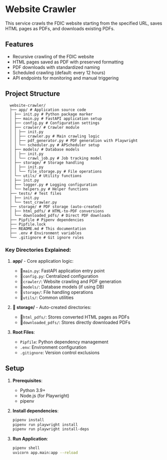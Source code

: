 # Website Crawler

This service crawls the FDIC website starting from the specified URL, saves HTML pages as PDFs, and downloads existing
PDFs.

## Features

- Recursive crawling of the FDIC website
- HTML pages saved as PDF with preserved formatting
- PDF downloads with standardized naming
- Scheduled crawling (default: every 12 hours)
- API endpoints for monitoring and manual triggering

## Project Structure

      website-crawler/
      ├── app/ # Application source code
      │ ├── init.py # Python package marker
      │ ├── main.py # FastAPI application setup
      │ ├── config.py # Configuration settings
      │ ├── crawler/ # Crawler module
      │ │ ├── init.py
      │ │ ├── crawler.py # Main crawling logic
      │ │ ├── pdf_generator.py # PDF generation with Playwright
      │ │ └── scheduler.py # APScheduler setup
      │ ├── models/ # Database models
      │ │ ├── init.py
      │ │ └── crawl_job.py # Job tracking model
      │ ├── storage/ # Storage handling
      │ │ ├── init.py
      │ │ └── file_storage.py # File operations
      │ └── utils/ # Utility functions
      │ ├── init.py
      │ ├── logger.py # Logging configuration
      │ └── helpers.py # Helper functions
      ├── tests/ # Test files
      │ ├── init.py
      │ └── test_crawler.py
      ├── storage/ # PDF storage (auto-created)
      │ ├── html_pdfs/ # HTML-to-PDF conversions
      │ └── downloaded_pdfs/ # Direct PDF downloads
      ├── Pipfile # Pipenv dependencies
      ├── Pipfile.lock
      ├── README.md # This documentation
      ├── .env # Environment variables
      └── .gitignore # Git ignore rules

### Key Directories Explained:

1. **app/** - Core application logic:
    - 🐍`main.py`: FastAPI application entry point
    - 🐍`config.py`: Centralized configuration
    - 📁`crawler/`: Website crawling and PDF generation
    - 📁`models/`: Database models (if using DB)
    - 📁`storage/`: File handling operations
    - 📁`utils/`: Common utilities

2. **📁 storage/** - Auto-created directories:
    - 📁`html_pdfs/`: Stores converted HTML pages as PDFs
    - 📁`downloaded_pdfs/`: Stores directly downloaded PDFs

3. **Root Files**:
    - `Pipfile`: Python dependency management
    - `.env`: Environment configuration
    - `.gitignore`: Version control exclusions

## Setup

1. **Prerequisites**:
    - Python 3.9+
    - Node.js (for Playwright)
    - pipenv

2. **Install dependencies**:
   ```bash
   pipenv install
   pipenv run playwright install
   pipenv run playwright install-deps

3. **Run Application**:
   ```bash   
   pipenv shell
   uvicorn app.main:app --reload
